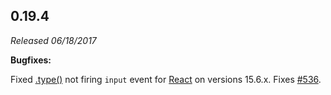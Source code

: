 ## 0.19.4

*Released 06/18/2017*

**Bugfixes:**

Fixed [.type()](/api/commands/type) not firing `input` event for [React](https://reactjs.org/) on versions 15.6.x. Fixes [#536](https://github.com/cypress-io/cypress/issues/536).



